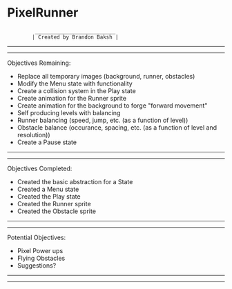 # PixelRunner
		     __________________________
		    | Created by Brandon Baksh |
____________________________________________________________________
____________________________________________________________________

Objectives Remaining:
- Replace all temporary images (background, runner, obstacles)
- Modify the Menu state with functionality
- Create a collision system in the Play state
- Create animation for the Runner sprite
- Create animation for the background to forge "forward movement"
- Self producing levels with balancing
- Runner balancing (speed, jump, etc. (as a function of level))
- Obstacle balance (occurance, spacing, etc. (as a function of level and resolution))
- Create a Pause state
____________________________________________________________________
____________________________________________________________________

Objectives Completed:
- Created the basic abstraction for a State
- Created a Menu state
- Created the Play state
- Created the Runner sprite
- Created the Obstacle sprite
____________________________________________________________________
____________________________________________________________________

Potential Objectives:
- Pixel Power ups
- Flying Obstacles
- Suggestions?
____________________________________________________________________
____________________________________________________________________